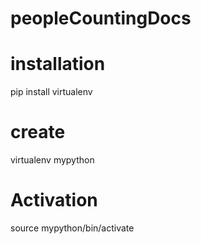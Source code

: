 # peopleCountingDocs

# installation <br/>
pip install virtualenv

# create <br/>
virtualenv mypython

# Activation  <br/>
source mypython/bin/activate

